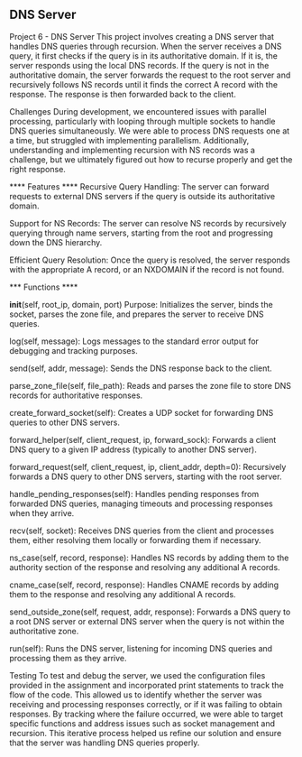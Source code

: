 ## DNS Server
Project 6 - DNS Server
This project involves creating a DNS server that handles DNS queries through recursion. When the server receives a DNS query, it first checks if the query is in its authoritative domain. If it is, the server responds using the local DNS records. If the query is not in the authoritative domain, the server forwards the request to the root server and recursively follows NS records until it finds the correct A record with the response. The response is then forwarded back to the client.

Challenges
During development, we encountered issues with parallel processing, particularly with looping through multiple sockets to handle DNS queries simultaneously. We were able to process DNS requests one at a time, but struggled with implementing parallelism. Additionally, understanding and implementing recursion with NS records was a challenge, but we ultimately figured out how to recurse properly and get the right response.

**** Features ****
Recursive Query Handling: The server can forward requests to external DNS servers if the query is outside its authoritative domain.

Support for NS Records: The server can resolve NS records by recursively querying through name servers, starting from the root and progressing down the DNS hierarchy.

Efficient Query Resolution: Once the query is resolved, the server responds with the appropriate A record, or an NXDOMAIN if the record is not found.

*** Functions **** 


__init__(self, root_ip, domain, port)
Purpose: Initializes the server, binds the socket, parses the zone file, and prepares the server to receive DNS queries.

log(self, message): Logs messages to the standard error output for debugging and tracking purposes.

send(self, addr, message): Sends the DNS response back to the client.

parse_zone_file(self, file_path): Reads and parses the zone file to store DNS records for authoritative responses.


create_forward_socket(self): Creates a UDP socket for forwarding DNS queries to other DNS servers.

forward_helper(self, client_request, ip, forward_sock): Forwards a client DNS query to a given IP address (typically to another DNS server).

forward_request(self, client_request, ip, client_addr, depth=0): Recursively forwards a DNS query to other DNS servers, starting with the root server.

handle_pending_responses(self): Handles pending responses from forwarded DNS queries, managing timeouts and processing responses when they arrive.

recv(self, socket): Receives DNS queries from the client and processes them, either resolving them locally or forwarding them if necessary.


ns_case(self, record, response): Handles NS records by adding them to the authority section of the response and resolving any additional A records.


cname_case(self, record, response): Handles CNAME records by adding them to the response and resolving any additional A records.

send_outside_zone(self, request, addr, response): Forwards a DNS query to a root DNS server or external DNS server when the query is not within the authoritative zone.

run(self): Runs the DNS server, listening for incoming DNS queries and processing them as they arrive.

Testing
To test and debug the server, we used the configuration files provided in the assignment and incorporated print statements to track the flow of the code. This allowed us to identify whether the server was receiving and processing responses correctly, or if it was failing to obtain responses. By tracking where the failure occurred, we were able to target specific functions and address issues such as socket management and recursion. This iterative process helped us refine our solution and ensure that the server was handling DNS queries properly.